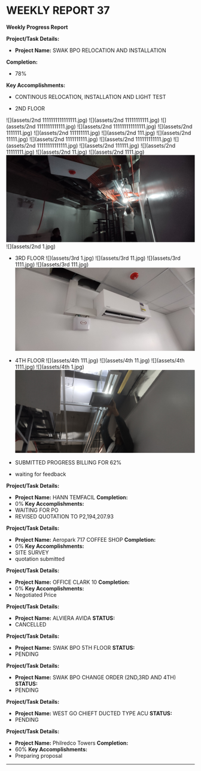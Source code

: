 # WEEKLY REPORT 37

**Weekly Progress Report**

**Project/Task Details:**
- **Project Name:** SWAK BPO RELOCATION AND INSTALLATION

**Completion:**
- 78%

**Key Accomplishments:**


- CONTINOUS RELOCATION, INSTALLATION AND LIGHT TEST 

- 2ND FLOOR

![](assets/2nd 1111111111111111.jpg)
![](assets/2nd 11111111111.jpg)
![](assets/2nd 1111111111111.jpg)
![](assets/2nd 111111111111111.jpg)
![](assets/2nd 1111111.jpg)
![](assets/2nd 111111111.jpg)
![](assets/2nd 111.jpg)
![](assets/2nd 11111.jpg)
![](assets/2nd 1111111111.jpg)
![](assets/2nd 111111111111.jpg)
![](assets/2nd 11111111111111.jpg)
![](assets/2nd 111111.jpg)
![](assets/2nd 11111111.jpg)
![](assets/2nd 11.jpg)
![](assets/2nd 1111.jpg)
![](assets/2nd.jpg)
![](assets/2nd 1.jpg)

- 3RD FLOOR
![](assets/3rd 1.jpg)
![](assets/3rd 11.jpg)
![](assets/3rd 1111.jpg)
![](assets/3rd 111.jpg)
![](assets/3rd.jpg)

- 4TH FLOOR
![](assets/4th 111.jpg)
![](assets/4th 11.jpg)
![](assets/4th 1111.jpg)
![](assets/4th 1.jpg)
![](assets/4th.jpg)


- SUBMITTED PROGRESS BILLING FOR 62%
- waiting for feedback

**Project/Task Details:**
- **Project Name:** HANN TEMFACIL
**Completion:**
- 0%
**Key Accomplishments:**
- WAITING FOR PO
- REVISED QUOTATION TO P2,194,207.93


**Project/Task Details:**
- **Project Name:** Aeropark 717 COFFEE SHOP
**Completion:**
- 0%
**Key Accomplishments:**
- SITE SURVEY
- quotation submitted


**Project/Task Details:**
- **Project Name:** OFFICE CLARK 10
**Completion:**
- 0%
**Key Accomplishments:**
- Negotiated Price 


**Project/Task Details:**
- **Project Name:** ALVIERA AVIDA
**STATUS:**
- CANCELLED

**Project/Task Details:**
- **Project Name:** SWAK BPO 5TH FLOOR
**STATUS:**
- PENDING

**Project/Task Details:**
- **Project Name:** SWAK BPO CHANGE ORDER (2ND,3RD AND 4TH)
**STATUS:**
- PENDING

**Project/Task Details:**
- **Project Name:** WEST GO CHIEFT DUCTED TYPE ACU
**STATUS:**
- PENDING


**Project/Task Details:**
- **Project Name:** Philredco Towers
**Completion:**
- 60%
**Key Accomplishments:**
- Preparing proposal
---
